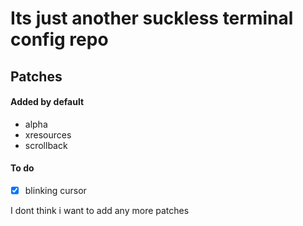 # Its just another suckless terminal config repo
## Patches
#### Added by default
- alpha
- xresources
- scrollback

#### To do
- [x] blinking cursor

I dont think i want to add any more patches
